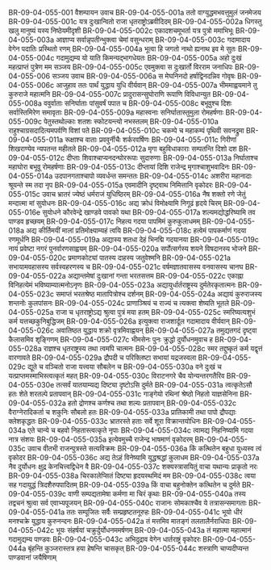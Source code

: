 BR-09-04-055-001	वैशम्पायन उवाच
BR-09-04-055-001a	ततो वाग्युद्धमभवत्तुमुलं जनमेजय
BR-09-04-055-001c	यत्र दुःखान्वितो राजा धृतराष्ट्रोऽब्रवीदिदम्
BR-09-04-055-002a	धिगस्तु खलु मानुष्यं यस्य निष्ठेयमीदृशी
BR-09-04-055-002c	एकादशचमूभर्ता यत्र पुत्रो ममाभिभूः
BR-09-04-055-003a	आज्ञाप्य सर्वान्नृपतीन्भुक्त्वा चेमां वसुन्धराम्
BR-09-04-055-003c	गदामादाय वेगेन पदातिः प्रस्थितो रणम्
BR-09-04-055-004a	भूत्वा हि जगतो नाथो ह्यनाथ इव मे सुतः
BR-09-04-055-004c	गदामुद्यम्य यो याति किमन्यद्भागधेयतः
BR-09-04-055-005a	अहो दुःखं महत्प्राप्तं पुत्रेण मम सञ्जय
BR-09-04-055-005c	एवमुक्त्वा स दुःखार्तो विरराम जनाधिपः
BR-09-04-055-006	सञ्जय उवाच
BR-09-04-055-006a	स मेघनिनदो हर्षाद्विनदन्निव गोवृषः
BR-09-04-055-006c	आजुहाव ततः पार्थं युद्धाय युधि वीर्यवान्
BR-09-04-055-007a	भीममाह्वयमाने तु कुरुराजे महात्मनि
BR-09-04-055-007c	प्रादुरासन्सुघोराणि रूपाणि विविधान्युत
BR-09-04-055-008a	ववुर्वाताः सनिर्घाताः पांसुवर्षं पपात च
BR-09-04-055-008c	बभूवुश्च दिशः सर्वास्तिमिरेण समावृताः
BR-09-04-055-009a	महास्वनाः सनिर्घातास्तुमुला रोमहर्षणाः
BR-09-04-055-009c	पेतुस्तथोल्काः शतशः स्फोटयन्त्यो नभस्तलम्
BR-09-04-055-010a	राहुश्चाग्रसदादित्यमपर्वणि विशां पते
BR-09-04-055-010c	चकम्पे च महाकम्पं पृथिवी सवनद्रुमा
BR-09-04-055-011a	रूक्षाश्च वाताः प्रववुर्नीचैः शर्करवर्षिणः
BR-09-04-055-011c	गिरीणां शिखराण्येव न्यपतन्त महीतले
BR-09-04-055-012a	मृगा बहुविधाकाराः सम्पतन्ति दिशो दश
BR-09-04-055-012c	दीप्ताः शिवाश्चाप्यनदन्घोररूपाः सुदारुणाः
BR-09-04-055-013a	निर्घाताश्च महाघोरा बभूवू रोमहर्षणाः
BR-09-04-055-013c	दीप्तायां दिशि राजेन्द्र मृगाश्चाशुभवादिनः
BR-09-04-055-014a	उदपानगताश्चापो व्यवर्धन्त समन्ततः
BR-09-04-055-014c	अशरीरा महानादाः श्रूयन्ते स्म तदा नृप
BR-09-04-055-015a	एवमादीनि दृष्ट्वाथ निमित्तानि वृकोदरः
BR-09-04-055-015c	उवाच भ्रातरं ज्येष्ठं धर्मराजं युधिष्ठिरम्
BR-09-04-055-016a	नैष शक्तो रणे जेतुं मन्दात्मा मां सुयोधनः
BR-09-04-055-016c	अद्य क्रोधं विमोक्ष्यामि निगूढं हृदये चिरम्
BR-09-04-055-016e	सुयोधने कौरवेन्द्रे खाण्डवे पावको यथा
BR-09-04-055-017a	शल्यमद्योद्धरिष्यामि तव पाण्डव हृच्छयम्
BR-09-04-055-017c	निहत्य गदया पापमिमं कुरुकुलाधमम्
BR-09-04-055-018a	अद्य कीर्तिमयीं मालां प्रतिमोक्ष्याम्यहं त्वयि
BR-09-04-055-018c	हत्वेमं पापकर्माणं गदया रणमूर्धनि
BR-09-04-055-019a	अद्यास्य शतधा देहं भिनद्मि गदयानया
BR-09-04-055-019c	नायं प्रवेष्टा नगरं पुनर्वारणसाह्वयम्
BR-09-04-055-020a	सर्पोत्सर्गस्य शयने विषदानस्य भोजने
BR-09-04-055-020c	प्रमाणकोट्यां पातस्य दाहस्य जतुवेश्मनि
BR-09-04-055-021a	सभायामवहासस्य सर्वस्वहरणस्य च
BR-09-04-055-021c	वर्षमज्ञातवासस्य वनवासस्य चानघ
BR-09-04-055-022a	अद्यान्तमेषां दुःखानां गन्ता भरतसत्तम
BR-09-04-055-022c	एकाह्ना विनिहत्येमं भविष्याम्यात्मनोऽनृणः
BR-09-04-055-023a	अद्यायुर्धार्तराष्ट्रस्य दुर्मतेरकृतात्मनः
BR-09-04-055-023c	समाप्तं भरतश्रेष्ठ मातापित्रोश्च दर्शनम्
BR-09-04-055-024a	अद्यायं कुरुराजस्य शन्तनोः कुलपांसनः
BR-09-04-055-024c	प्राणाञ्श्रियं च राज्यं च त्यक्त्वा शेष्यति भूतले
BR-09-04-055-025a	राजा च धृतराष्ट्रोऽद्य श्रुत्वा पुत्रं मया हतम्
BR-09-04-055-025c	स्मरिष्यत्यशुभं कर्म यत्तच्छकुनिबुद्धिजम्
BR-09-04-055-026a	इत्युक्त्वा राजशार्दूल गदामादाय वीर्यवान्
BR-09-04-055-026c	अवातिष्ठत युद्धाय शक्रो वृत्रमिवाह्वयन्
BR-09-04-055-027a	तमुद्यतगदं दृष्ट्वा कैलासमिव शृङ्गिणम्
BR-09-04-055-027c	भीमसेनः पुनः क्रुद्धो दुर्योधनमुवाच ह
BR-09-04-055-028a	राज्ञश्च धृतराष्ट्रस्य तथा त्वमपि चात्मनः
BR-09-04-055-028c	स्मर तद्दुष्कृतं कर्म यद्वृत्तं वारणावते
BR-09-04-055-029a	द्रौपदी च परिक्लिष्टा सभायां यद्रजस्वला
BR-09-04-055-029c	द्यूते च वञ्चितो राजा यत्त्वया सौबलेन च
BR-09-04-055-030a	वने दुःखं च यत्प्राप्तमस्माभिस्त्वत्कृतं महत्
BR-09-04-055-030c	विराटनगरे चैव योन्यन्तरगतैरिव
BR-09-04-055-030e	तत्सर्वं यातयाम्यद्य दिष्ट्या दृष्टोऽसि दुर्मते
BR-09-04-055-031a	त्वत्कृतेऽसौ हतः शेते शरतल्पे प्रतापवान्
BR-09-04-055-031c	गाङ्गेयो रथिनां श्रेष्ठो निहतो याज्ञसेनिना
BR-09-04-055-032a	हतो द्रोणश्च कर्णश्च तथा शल्यः प्रतापवान्
BR-09-04-055-032c	वैराग्नेरादिकर्ता च शकुनिः सौबलो हतः
BR-09-04-055-033a	प्रातिकामी तथा पापो द्रौपद्याः क्लेशकृद्धतः
BR-09-04-055-033c	भ्रातरस्ते हताः सर्वे शूरा विक्रान्तयोधिनः
BR-09-04-055-034a	एते चान्ये च बहवो निहतास्त्वत्कृते नृपाः
BR-09-04-055-034c	त्वामद्य निहनिष्यामि गदया नात्र संशयः
BR-09-04-055-035a	इत्येवमुच्चै राजेन्द्र भाषमाणं वृकोदरम्
BR-09-04-055-035c	उवाच वीतभी राजन्पुत्रस्ते सत्यविक्रमः
BR-09-04-055-036a	किं कत्थितेन बहुधा युध्यस्व त्वं वृकोदर
BR-09-04-055-036c	अद्य तेऽहं विनेष्यामि युद्धश्रद्धां कुलाधम
BR-09-04-055-037a	नैव दुर्योधनः क्षुद्र केनचित्त्वद्विधेन वै
BR-09-04-055-037c	शक्यस्त्रासयितुं वाचा यथान्यः प्राकृतो नरः
BR-09-04-055-038a	चिरकालेप्सितं दिष्ट्या हृदयस्थमिदं मम
BR-09-04-055-038c	त्वया सह गदायुद्धं त्रिदशैरुपपादितम्
BR-09-04-055-039a	किं वाचा बहुनोक्तेन कत्थितेन च दुर्मते
BR-09-04-055-039c	वाणी सम्पद्यतामेषा कर्मणा मा चिरं कृथाः
BR-09-04-055-040a	तस्य तद्वचनं श्रुत्वा सर्व एवाभ्यपूजयन्
BR-09-04-055-040c	राजानः सोमकाश्चैव ये तत्रासन्समागताः
BR-09-04-055-041a	ततः सम्पूजितः सर्वैः सम्प्रहृष्टतनूरुहः
BR-09-04-055-041c	भूयो धीरं मनश्चक्रे युद्धाय कुरुनन्दनः
BR-09-04-055-042a	तं मत्तमिव मातङ्गं तलतालैर्नराधिपाः
BR-09-04-055-042c	भूयः संहर्षयां चक्रुर्दुर्योधनममर्षणम्
BR-09-04-055-043a	तं महात्मा महात्मानं गदामुद्यम्य पाण्डवः
BR-09-04-055-043c	अभिदुद्राव वेगेन धार्तराष्ट्रं वृकोदरः
BR-09-04-055-044a	बृंहन्ति कुञ्जरास्तत्र हया हेषन्ति चासकृत्
BR-09-04-055-044c	शस्त्राणि चाप्यदीप्यन्त पाण्डवानां जयैषिणाम्

